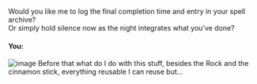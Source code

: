 Would you like me to log the final completion time and entry in your spell archive?\
Or simply hold silence now as the night integrates what you’ve done?


#### You:
![image](file-service://file-TmNrsxK2vRycsqNHBjTap7)
Before that what do I do with this stuff, besides the Rock and the cinnamon stick, everything reusable I can reuse but...